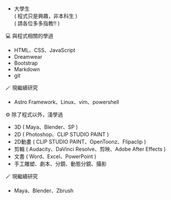 - 大學生<br>
( 程式只是興趣，非本科生 )<br>
( 請各位多多指教!! )<br>

💻 與程式相關的學過 
- HTML、CSS、JavaScript
- Dreamwear
- Bootstrap
- Markdown
- git

🪄 現繼續研究
-  Astro Framework、Linux、vim、powershell

⚙️ 除了程式以外，淺學過
- 3D ( Maya、Blender、SP )
- 2D ( Photoshop、CLIP STUDIO PAINT )
- 2D動畫 ( CLIP STUDIO PAINT、OpenToonz、Flipaclip )
- 剪輯 ( Audacity、DaVinci Resolve、剪映、Adobe After Effects )
- 文書 ( Word、Excel、PowerPoint )
- 手工雕塑、劇本、分鏡、動態分鏡、攝影

🪄 現繼續研究
* Maya、Blender、Zbrush

<!---
ddk070/ddk070 is a ✨ special ✨ repository because its `README.md` (this file) appears on your GitHub profile.
You can click the Preview link to take a look at your changes.

有些東西學過，但都忘得差不多了。根本不敢說><
因為太基本又很廢話
、github、VScode、python(但幾乎都忘記了)、C++(但幾乎都忘記了)

--->
